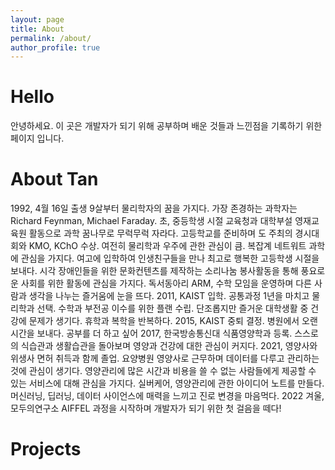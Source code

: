 ```yaml
---
layout: page
title: About
permalink: /about/
author_profile: true
---
```

# Hello

안녕하세요.
이 곳은 개발자가 되기 위해 공부하며 배운 것들과 느낀점을 기록하기 위한 페이지 입니다.

# About Tan

1992, 4월 16일 출생
9살부터 물리학자의 꿈을 가지다. 가장 존경하는 과학자는 Richard Feynman, Michael Faraday.
초, 중등학생 시절 교육청과 대학부설 영재교육원 활동으로 과학 꿈나무로 무럭무럭 자라다.
고등학교를 준비하며 도 주최의 경시대회와 KMO, KChO 수상.
여전히 물리학과 우주에 관한 관심이 큼. 복잡계 네트워트 과학에 관심을 가지다.
여고에 입학하여 인생친구들을 만나 최고로 행복한 고등학생 시절을 보내다.
시각 장애인들을 위한 문화컨텐츠를 제작하는 소리나눔 봉사활동을 통해 풍요로운 사회를 위한 활동에 관심을 가지다.
독서동아리 ARM, 수학 모임을 운영하며 다른 사람과 생각을 나누는 즐거움에 눈을 뜨다.
2011, KAIST 입학. 공통과정 1년을 마치고 물리학과 선택. 수학과 부전공 이수를 위한 플랜 수립.
단조롭지만 즐거운 대학생활 중 건강에 문제가 생기다.
휴학과 복학을 반복하다. 2015, KAIST 중퇴 결정.
병원에서 오랜 시간을 보내다. 공부를 더 하고 싶어 2017, 한국방송통신대 식품영양학과 등록.
스스로의 식습관과 생활습관을 돌아보며 영양과 건강에 대한 관심이 커지다.
2021, 영양사와 위생사 면허 취득과 함께 졸업.
요양병원 영양사로 근무하며 데이터를 다루고 관리하는 것에 관심이 생기다.
영양관리에 많은 시간과 비용을 쓸 수 없는 사람들에게 제공할 수 있는 서비스에 대해 관심을 가지다.
실버케어, 영양관리에 관한 아이디어 노트를 만들다.
머신러닝, 딥러닝, 데이터 사이언스에 매력을 느끼고 진로 변경을 마음먹다.
2022 겨울, 모두의연구소 AIFFEL 과정을 시작하며 개발자가 되기 위한 첫 걸음을 떼다!

# Projects
